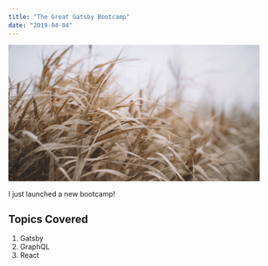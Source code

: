 ```yaml
---
title: "The Great Gatsby Bootcamp"
date: "2019-04-04"
---
```


![Grass](./grass.png)

I just launched a new bootcamp!

## Topics Covered

1. Gatsby
2. GraphQL
3. React
